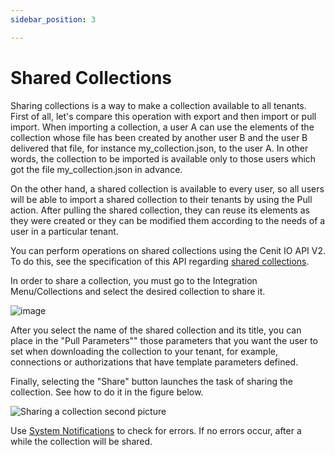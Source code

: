 ```yaml
---
sidebar_position: 3

---
```


# Shared Collections

Sharing collections is a way to make a collection available to all tenants.
First of all, let's compare this operation with export and then import or pull import. When importing a collection, a user A can use the elements of the collection whose file has been created by another user B and the user B delivered that file, for instance my_collection.json, to the user A. In other words, the collection to be imported is available only to those users which got the file my_collection.json  in advance.

On the other hand, a shared collection is available to every user, so all users will be able to import a shared collection to their tenants by using the Pull action. After pulling the shared collection, they can reuse its elements as they were created or they can be modified them according to the needs of a user in a particular tenant.

You can perform operations on shared collections using the Cenit IO API V2. To do this, see the specification of this API regarding [shared collections](https://cenit-io.github.io/api-v2-specs/#tag/Shared-Collections).

In order to share a collection, you must go to the Integration Menu/Collections and select the desired collection to share it. 

![image](https://user-images.githubusercontent.com/54523080/159975735-9192b942-d048-4a7d-bdd9-d4f8e6cbf600.png)

After you select the name of the shared collection and its title, you can place in the "Pull Parameters"" those parameters that you want the user to set when downloading the collection to your tenant, for example, connections or authorizations that have template parameters defined.

Finally, selecting the "Share" button launches the task of sharing the collection. See how to do it in the figure below. 

![Sharing a collection second picture](https://user-images.githubusercontent.com/99367633/159582932-bf113cdd-9eef-4f83-9fde-b1a63b46f77f.png)

Use [System Notifications](integrations/shared_collections.md) to check for errors. If no errors occur, after a while the collection will be shared.
